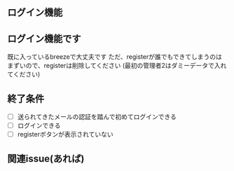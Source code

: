 ## ログイン機能
## ログイン機能です
既に入っているbreezeで大丈夫です
ただ、registerが誰でもできてしまうのはまずいので、registerは削除してください
(最初の管理者2はダミーデータで入れてください)

## 終了条件
- [ ] 送られてきたメールの認証を踏んで初めてログインできる
- [ ] ログインできる
- [ ] registerボタンが表示されていない

## 関連issue(あれば)



